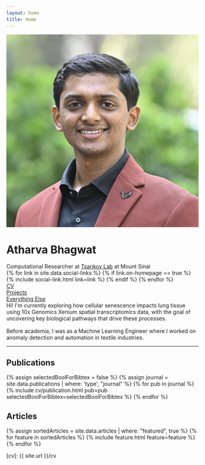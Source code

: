 ```yaml
---
layout: home
title: Home
---
```


<div id="intro-wrapper" class="l-text">
 <div id="intro-title-wrapper">
  <div id="intro-image-wrapper">
   <img id="intro-image" src="/images/portrait.jpg"></div>
  <div id="intro-title-text-wrapper">
   <h1 id="intro-title">Atharva Bhagwat</h1>
   <div id="intro-subtitle">Computational Researcher at <a href="https://www.tsankovlab.org/" target='_blank'>Tsankov Lab</a> at Mount Sinai</div>
   <div id="intro-title-socials">
    {% for link in site.data.social-links %}
     {% if link.on-homepage == true %}
      {% include social-link.html link=link %}
     {% endif %}
    {% endfor %}
   </div>
  </div>
 </div>
 <!-- <hr class="l-middle home-hr"> -->
 <div id="everything-else" class="l-middle">
  <a href="{{ site.url }}/cv"><div><i class="fa fa-portrait icon icon-right-space"></i>CV</div></a>
  <a href="{{ site.url }}/projects"><div><i class="fa fa-shapes icon icon-right-space"></i>Projects</div></a>
  <a href="{{ site.url }}/everything-else"><div><i class="fa fa-list-ul icon icon-right-space"></i>Everything Else</div></a>
 </div>
 <div>
Hi! I'm currently exploring how cellular senescence impacts lung tissue using 10x Genomics Xenium spatial transcriptomics data, with the goal of uncovering key biological pathways that drive these processes.
 </div>
 <div style="height: 1rem"></div>
 <div>
Before academia, I was as a Machine Learning Engineer where I worked on anomaly detection and automation in textile industries.
 </div>
</div>

<hr class="l-middle home-hr">

<h2 class="feature-title">Publications</h2>

{% assign selectedBoolForBibtex = false %}
{% assign journal = site.data.publications | where: 'type', "journal" %}
{% for pub in journal %}
{% include cv/publication.html pub=pub selectedBoolForBibtex=selectedBoolForBibtex %}
{% endfor %}

<h2 class="feature-title">Articles</h2>

<div class="cover-wrapper cover-wrapper-3-col l-page">
 {% assign sortedArticles = site.data.articles | where: "featured", true %}
{% for feature in sortedArticles %}
{% include feature.html feature=feature %}
{% endfor %}
</div>

[cv]: {{ site.url }}/cv
